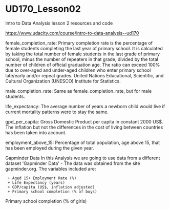 # UD170_Lesson02
Intro to Data Analysis lesson 2 resources and code

https://www.udacity.com/course/intro-to-data-analysis--ud170

female_completion_rate:
    Primary completion rate is the percentage of female students completing the
    last year of primary school. It is calculated by taking the total number of
    female students in the last grade of primary school, minus the number of
    repeaters in that grade, divided by the total number of children of
    official graduation age. The ratio can exceed 100% due to over-aged and
    under-aged children who enter primary school late/early and/or repeat
    grades. United Nations Educational, Scientific, and Cultural Organization
    (UNESCO) Institute for Statistics.

male_completion_rate:
    Same as female_completion_rate, but for male students.

life_expectancy:
    The average number of years a newborn child would live if current mortality
    patterns were to stay the same.

gpd_per_capita:
    Gross Domestic Product per capita in constant 2000 US$. The inflation but
    not the differences in the cost of living between countries has been taken
    into account.

employment_above_15:
    Percentage of total population, age above 15, that has been employed during
    the given year.
    
Gapminder Data
In this Analysis we are going to use data from a different dataset 'Gapminder Data' -
The data was obtained from the site gapminder.org. The variables included are:

     + Aged 15+ Employment Rate (%)
     + Life Expectancy (years)
     + GDP/capita (US$, inflation adjusted)
     + Primary school completion (% of boys)
Primary school completion (% of girls)
